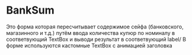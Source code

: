 # BankSum

Это форма которая пересчитывает содержимое сейфа (банковского, магазинного и т.д.) путём ввода количества купюр по номиналу в соответвующий TextBox 
и выводи результат в соответвующий label/ В форме используются кастомные TextBox с анимацией заголовка
